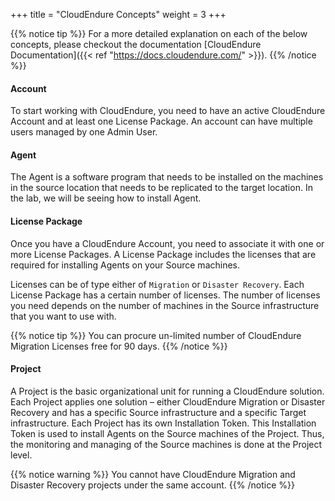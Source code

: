 +++
title = "CloudEndure Concepts"
weight = 3
+++

{{% notice tip %}}
For a more detailed explanation on each of the below concepts, please checkout the documentation [CloudEndure Documentation]({{< ref "https://docs.cloudendure.com/" >}}).
{{% /notice %}}

#### Account

To start working with CloudEndure, you need to have an active CloudEndure Account and at least one License Package. An account can have multiple users managed by one Admin User.

#### Agent

The Agent is a software program that needs to be installed on the machines in the source location that needs to be replicated to the target location. In the lab, we will be seeing how to install Agent. 

#### License Package

Once you have a CloudEndure Account, you need to associate it with one or more License Packages. A License Package includes the licenses that are required for installing Agents on your Source machines. 

Licenses can be of type either of `Migration` or `Disaster Recovery`. Each License Package has a certain number of licenses. The number of licenses you need depends on the number of machines in the Source infrastructure that you want to use with. 

{{% notice tip %}}
You can procure un-limited number of CloudEndure Migration Licenses free for 90 days.
{{% /notice %}}

#### Project

A Project is the basic organizational unit for running a CloudEndure solution. Each Project applies one solution – either CloudEndure Migration or Disaster Recovery and has a specific Source infrastructure and a specific Target infrastructure. Each Project has its own Installation Token. This Installation Token is used to install Agents on the Source machines of the Project. Thus, the monitoring and managing of the Source machines is done at the Project level.

{{% notice warning %}}
You cannot have CloudEndure Migration and Disaster Recovery projects under the same account.
 {{% /notice %}}